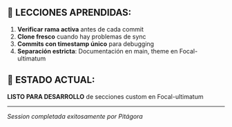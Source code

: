 
## 🧠 LECCIONES APRENDIDAS:
1. **Verificar rama activa** antes de cada commit
2. **Clone fresco** cuando hay problemas de sync
3. **Commits con timestamp único** para debugging
4. **Separación estricta**: Documentación en main, theme en Focal-ultimatum

## 🚀 ESTADO ACTUAL:
**LISTO PARA DESARROLLO** de secciones custom en Focal-ultimatum

---
*Session completada exitosamente por Pitágora*
